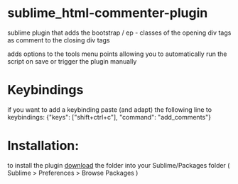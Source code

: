 # sublime_html-commenter-plugin
sublime plugin that adds the bootstrap / ep - classes of the opening div tags as comment to the closing div tags

adds options to the tools menu points allowing you to automatically run the script on save or trigger the plugin manually

# Keybindings
if you want to add a keybinding paste (and adapt) the following line to keybindings:
{"keys": ["shift+ctrl+c"], "command": "add_comments"}

# Installation:
to install the plugin [download](https://codeload.github.com/ep-friedel/sublime_html-commenter-plugin/zip/master) the folder into your Sublime/Packages folder ( Sublime > Preferences > Browse Packages )

